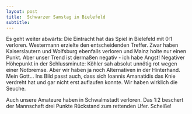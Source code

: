 ```yaml
---
layout: post
title:  Schwarzer Samstag in Bielefeld
subtitle:  
---
```


Es geht weiter abwärts: Die Eintracht hat das Spiel in Bielefeld mit 0:1 verloren. Westermann erzielte den entscheidenden Treffer. Zwar haben Kaiserslautern und Wolfsburg ebenfalls verloren und Mainz holte nur einen Punkt. Aber unser Trend ist dermaßen negativ - ich habe Angst! Negativer Höhepunkt in der Schlussminute: Köhler sah absolut unnötig rot wegen einer Notbremse. Aber wir haben ja noch Alternativen in der Hinterhand. Mein Gott... Ins Bild passt auch, dass sich Ioannis Amanatidis das Knie verdreht hat und gar nicht erst auflaufen konnte. Wir haben wirklich die Seuche.

Auch unsere Amateure haben in Schwalmstadt verloren. Das 1:2 beschert der Mannschaft drei Punkte Rückstand zum rettenden Ufer. Scheiße!
